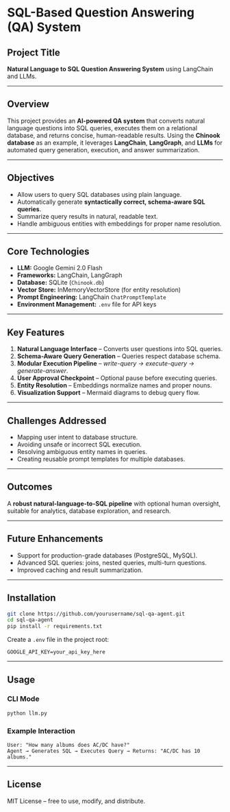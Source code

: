 # SQL-Based Question Answering (QA) System

## Project Title

**Natural Language to SQL Question Answering System** using LangChain and LLMs.

---

## Overview

This project provides an **AI-powered QA system** that converts natural language questions into SQL queries, executes them on a relational database, and returns concise, human-readable results. Using the **Chinook database** as an example, it leverages **LangChain**, **LangGraph**, and **LLMs** for automated query generation, execution, and answer summarization.

---

## Objectives

* Allow users to query SQL databases using plain language.
* Automatically generate **syntactically correct, schema-aware SQL queries**.
* Summarize query results in natural, readable text.
* Handle ambiguous entities with embeddings for proper name resolution.

---

## Core Technologies

* **LLM:** Google Gemini 2.0 Flash
* **Frameworks:** LangChain, LangGraph
* **Database:** SQLite (`Chinook.db`)
* **Vector Store:** InMemoryVectorStore (for entity resolution)
* **Prompt Engineering:** LangChain `ChatPromptTemplate`
* **Environment Management:** `.env` file for API keys

---

## Key Features

1. **Natural Language Interface** – Converts user questions into SQL queries.
2. **Schema-Aware Query Generation** – Queries respect database schema.
3. **Modular Execution Pipeline** – *write-query → execute-query → generate-answer*.
4. **User Approval Checkpoint** – Optional pause before executing queries.
5. **Entity Resolution** – Embeddings normalize names and proper nouns.
6. **Visualization Support** – Mermaid diagrams to debug query flow.

---

## Challenges Addressed

* Mapping user intent to database structure.
* Avoiding unsafe or incorrect SQL execution.
* Resolving ambiguous entity names in queries.
* Creating reusable prompt templates for multiple databases.

---

## Outcomes

A **robust natural-language-to-SQL pipeline** with optional human oversight, suitable for analytics, database exploration, and research.

---

## Future Enhancements

* Support for production-grade databases (PostgreSQL, MySQL).
* Advanced SQL queries: joins, nested queries, multi-turn questions.
* Improved caching and result summarization.

---

## Installation

```bash
git clone https://github.com/yourusername/sql-qa-agent.git
cd sql-qa-agent
pip install -r requirements.txt
```

Create a `.env` file in the project root:

```
GOOGLE_API_KEY=your_api_key_here
```

---

## Usage

### CLI Mode

```bash
python llm.py
```

### Example Interaction

```
User: "How many albums does AC/DC have?"
Agent → Generates SQL → Executes Query → Returns: "AC/DC has 10 albums."
```

---

## License

MIT License – free to use, modify, and distribute.
